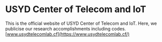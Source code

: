 # USYD Center of Telecom and IoT
This is the official website of USYD Center of Telecom and IoT. Here, we publicise our research accomplishments including codes.<br>
[www.usydtelecomlab.cf](https://www.usydtelecomlab.cf/)
